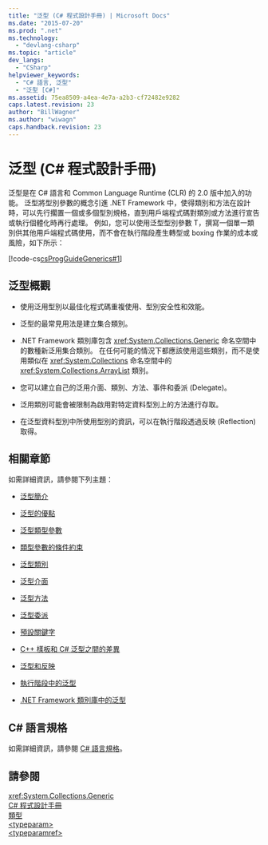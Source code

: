```yaml
---
title: "泛型 (C# 程式設計手冊) | Microsoft Docs"
ms.date: "2015-07-20"
ms.prod: ".net"
ms.technology: 
  - "devlang-csharp"
ms.topic: "article"
dev_langs: 
  - "CSharp"
helpviewer_keywords: 
  - "C# 語言, 泛型"
  - "泛型 [C#]"
ms.assetid: 75ea8509-a4ea-4e7a-a2b3-cf72482e9282
caps.latest.revision: 23
author: "BillWagner"
ms.author: "wiwagn"
caps.handback.revision: 23
---
```

# 泛型 (C# 程式設計手冊)
泛型是在 C\# 語言和 Common Language Runtime \(CLR\) 的 2.0 版中加入的功能。  泛型將型別參數的概念引進 .NET Framework 中，使得類別和方法在設計時，可以先行擱置一個或多個型別規格，直到用戶端程式碼對類別或方法進行宣告或執行個體化時再行處理。  例如，您可以使用泛型型別參數 T，撰寫一個單一類別供其他用戶端程式碼使用，而不會在執行階段產生轉型或 boxing 作業的成本或風險，如下所示：  
  
 [!code-cs[csProgGuideGenerics#1](../../../csharp/programming-guide/generics/codesnippet/CSharp/index_1.cs)]  
  
## 泛型概觀  
  
-   使用泛用型別以最佳化程式碼重複使用、型別安全性和效能。  
  
-   泛型的最常見用法是建立集合類別。  
  
-   .NET Framework 類別庫包含 <xref:System.Collections.Generic> 命名空間中的數種新泛用集合類別。  在任何可能的情況下都應該使用這些類別，而不是使用類似在 <xref:System.Collections> 命名空間中的 <xref:System.Collections.ArrayList> 類別。  
  
-   您可以建立自己的泛用介面、類別、方法、事件和委派 \(Delegate\)。  
  
-   泛用類別可能會被限制為啟用對特定資料型別上的方法進行存取。  
  
-   在泛型資料型別中所使用型別的資訊，可以在執行階段透過反映 \(Reflection\) 取得。  
  
## 相關章節  
 如需詳細資訊，請參閱下列主題：  
  
-   [泛型簡介](../../../csharp/programming-guide/generics/introduction-to-generics.md)  
  
-   [泛型的優點](../../../csharp/programming-guide/generics/benefits-of-generics.md)  
  
-   [泛型類型參數](../../../csharp/programming-guide/generics/generic-type-parameters.md)  
  
-   [類型參數的條件約束](../../../csharp/programming-guide/generics/constraints-on-type-parameters.md)  
  
-   [泛型類別](../../../csharp/programming-guide/generics/generic-classes.md)  
  
-   [泛型介面](../../../csharp/programming-guide/generics/generic-interfaces.md)  
  
-   [泛型方法](../../../csharp/programming-guide/generics/generic-methods.md)  
  
-   [泛型委派](../../../csharp/programming-guide/generics/generic-delegates.md)  
  
-   [預設關鍵字](../../../csharp/programming-guide/generics/default-keyword-in-generic-code.md)  
  
-   [C\+\+ 樣板和 C\# 泛型之間的差異](../../../csharp/programming-guide/generics/differences-between-cpp-templates-and-csharp-generics.md)  
  
-   [泛型和反映](../../../csharp/programming-guide/generics/generics-and-reflection.md)  
  
-   [執行階段中的泛型](../../../csharp/programming-guide/generics/generics-in-the-run-time.md)  
  
-   [.NET Framework 類別庫中的泛型](../../../csharp/programming-guide/generics/generics-in-the-net-framework-class-library.md)  
  
## C\# 語言規格  
 如需詳細資訊，請參閱 [C\# 語言規格](../../../csharp/language-reference/language-specification.md)。  
  
## 請參閱  
 <xref:System.Collections.Generic>   
 [C\# 程式設計手冊](../../../csharp/programming-guide/index.md)   
 [類型](../../../csharp/programming-guide/types/index.md)   
 [\<typeparam\>](../../../csharp/programming-guide/xmldoc/typeparam.md)   
 [\<typeparamref\>](../../../csharp/programming-guide/xmldoc/typeparamref.md)